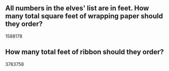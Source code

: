 ## All numbers in the elves' list are in feet. How many total square feet of wrapping paper should they order?
1588178
## How many total feet of ribbon should they order?
3783758